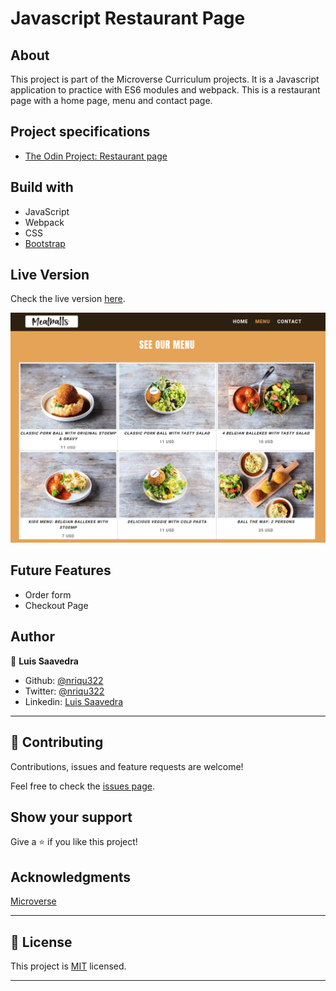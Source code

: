 # Javascript Restaurant Page
  
## About
This project is part of the Microverse Curriculum projects. It is a Javascript application to practice with ES6 modules and webpack.
This is a restaurant page with a home page, menu and contact page.

## Project specifications
* [The Odin Project: Restaurant page](https://www.theodinproject.com/courses/javascript/lessons/restaurant-page)

## Build with
* JavaScript
* Webpack
* CSS
* [Bootstrap](https://getbootstrap.com/)

## Live Version
Check the live version [here](https://rawcdn.githack.com/nriqu322/Restaurant-page/04fdcc6b8c8719ef9e44d60cbb5886db69fc6773/dist/index.html).

![Sreenshot](/src/images/screenshot.png)

## Future Features
* Order form 
* Checkout Page

## Author

👤 **Luis Saavedra**
- Github: [@nriqu322](https://github.com/nriqu322)
- Twitter: [@nriqu322](https://twitter.com/nriqu322)
- Linkedin: [Luis Saavedra](https://linkedin.com/in/luis-saavedra-sanchez/)

---

## 🤝 Contributing

Contributions, issues and feature requests are welcome!

Feel free to check the [issues page](issues/).

## Show your support

Give a ⭐️ if you like this project!

## Acknowledgments

[Microverse](https://microverse.org)

---

## 📝 License

This project is [MIT](/LICENSE) licensed.

---